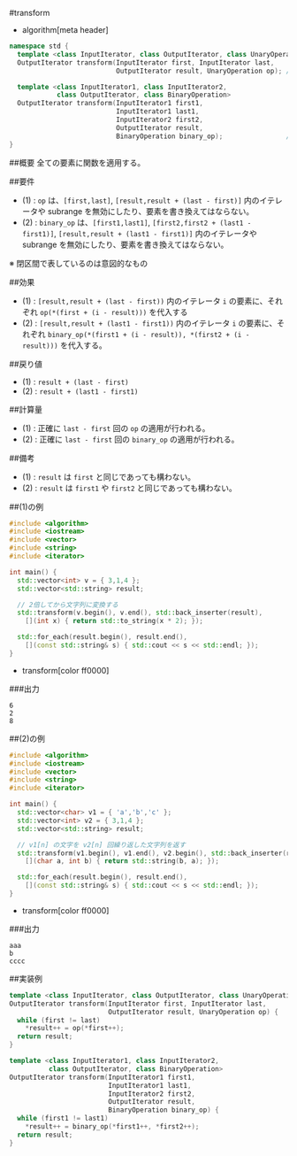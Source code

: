 #transform
* algorithm[meta header]

```cpp
namespace std {
  template <class InputIterator, class OutputIterator, class UnaryOperation>
  OutputIterator transform(InputIterator first, InputIterator last,
                           OutputIterator result, UnaryOperation op); // (1)

  template <class InputIterator1, class InputIterator2,
            class OutputIterator, class BinaryOperation>
  OutputIterator transform(InputIterator1 first1,
                           InputIterator1 last1,
                           InputIterator2 first2,
                           OutputIterator result,
						   BinaryOperation binary_op);                // (2)
}
```


##概要
全ての要素に関数を適用する。


##要件
- (1) : `op` は、`[first,last]`, `[result,result + (last - first)]` 内のイテレータや subrange を無効にしたり、要素を書き換えてはならない。
- (2) : `binary_op` は、`[first1,last1]`, `[first2,first2 + (last1 - first1)]`, `[result,result + (last1 - first1)]` 内のイテレータや subrange を無効にしたり、要素を書き換えてはならない。

※ 閉区間で表しているのは意図的なもの


##効果
- (1) : `[result,result + (last - first))` 内のイテレータ `i` の要素に、それぞれ `op(*(first + (i - result)))` を代入する
- (2) : `[result,result + (last1 - first1))` 内のイテレータ `i` の要素に、それぞれ `binary_op(*(first1 + (i - result)), *(first2 + (i - result)))` を代入する。


##戻り値
- (1) : `result + (last - first)`
- (2) : `result + (last1 - first1)`


##計算量
- (1) : 正確に `last - first` 回の `op` の適用が行われる。
- (2) : 正確に `last - first` 回の `binary_op` の適用が行われる。


##備考
- (1) : `result` は `first` と同じであっても構わない。
- (2) : `result` は `first1` や `first2` と同じであっても構わない。


##(1)の例
```cpp
#include <algorithm>
#include <iostream>
#include <vector>
#include <string>
#include <iterator>

int main() {
  std::vector<int> v = { 3,1,4 };
  std::vector<std::string> result;

  // 2倍してから文字列に変換する
  std::transform(v.begin(), v.end(), std::back_inserter(result),
    [](int x) { return std::to_string(x * 2); });

  std::for_each(result.begin(), result.end(),
    [](const std::string& s) { std::cout << s << std::endl; });
}
```
* transform[color ff0000]


###出力
```
6
2
8
```


##(2)の例
```cpp
#include <algorithm>
#include <iostream>
#include <vector>
#include <string>
#include <iterator>

int main() {
  std::vector<char> v1 = { 'a','b','c' };
  std::vector<int> v2 = { 3,1,4 };
  std::vector<std::string> result;

  // v1[n] の文字を v2[n] 回繰り返した文字列を返す
  std::transform(v1.begin(), v1.end(), v2.begin(), std::back_inserter(result),
    [](char a, int b) { return std::string(b, a); });

  std::for_each(result.begin(), result.end(),
    [](const std::string& s) { std::cout << s << std::endl; });
}
```
* transform[color ff0000]

###出力
```
aaa
b
cccc
```


##実装例
```cpp
template <class InputIterator, class OutputIterator, class UnaryOperation>
OutputIterator transform(InputIterator first, InputIterator last,
                         OutputIterator result, UnaryOperation op) {
  while (first != last)
    *result++ = op(*first++);
  return result;
}

template <class InputIterator1, class InputIterator2,
          class OutputIterator, class BinaryOperation>
OutputIterator transform(InputIterator1 first1,
                         InputIterator1 last1,
						 InputIterator2 first2,
                         OutputIterator result,
						 BinaryOperation binary_op) {
  while (first1 != last1)
    *result++ = binary_op(*first1++, *first2++);
  return result;
}
```

